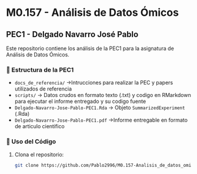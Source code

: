 # M0.157 - Análisis de Datos Ómicos  
## PEC1 - Delgado Navarro José Pablo  

Este repositorio contiene los análisis de la PEC1 para la asignatura de Análisis de Datos Ómicos.  

### 📂 Estructura de la PEC1
- `docs_de_referencia/` →Intrucciones para realizar la PEC y papers utilizados de referencia
- `scripts/` → Datos crudos en formato texto (.txt) y codigo en RMarkdown para ejecutar el informe entregado y su codigo fuente  
- `Delgado-Navarro-Jose-Pablo-PEC1.Rda` → Objeto `SummarizedExperiment` (.Rda)  
- `Delgado-Navarro-Jose-Pablo-PEC1.pdf` →Informe entregable en formato de articulo cientifico  

### 📖 Uso del Código
1. Clona el repositorio:  
   ```bash
   git clone https://github.com/Pablo2996/M0.157-Analisis_de_datos_omicos_Delgado_Navarro_Jose_Pablo.git
